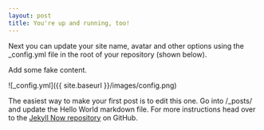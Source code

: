 ```yaml
---
layout: post
title: You're up and running, too!
---
```


Next you can update your site name, avatar and other options using the _config.yml file in the root of your repository (shown below).

Add some fake content.

![_config.yml]({{ site.baseurl }}/images/config.png)

The easiest way to make your first post is to edit this one. Go into /_posts/ and update the Hello World markdown file. For more instructions head over to the [Jekyll Now repository](https://github.com/barryclark/jekyll-now) on GitHub.
